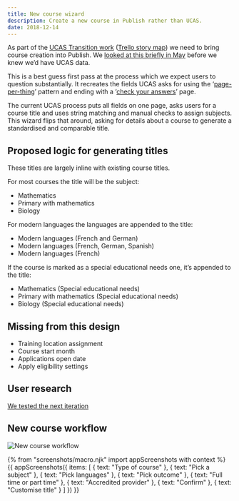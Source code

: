 ```yaml
---
title: New course wizard
description: Create a new course in Publish rather than UCAS.
date: 2018-12-14
---
```

As part of the [UCAS Transition work](https://docs.google.com/document/d/1H8ecdKnrJ2nJbc87Lgx5t-gx2_jnt0NLYLKf1Y_G9zg/edit#) ([Trello story map](https://trello.com/b/O0RjGYkw/ucas-transition-story-map)) we need to bring course creation into Publish. We [looked at this briefly in May](/publish-teacher-training-courses/new-course-wizard) before we knew we’d have UCAS data.

This is a best guess first pass at the process which we expect users to question substantially. It recreates the fields UCAS asks for using the ‘[page-per-thing](https://design-system.service.gov.uk/patterns/question-pages/)’ pattern and ending with a ‘[check your answers](https://design-system.service.gov.uk/patterns/check-answers/)’ page.

The current UCAS process puts all fields on one page, asks users for a course title and uses string matching and manual checks to assign subjects. This wizard flips that around, asking for details about a course to generate a standardised and comparable title.

## Proposed logic for generating titles

These titles are largely inline with existing course titles.

For most courses the title will be the subject:

* Mathematics
* Primary with mathematics
* Biology

For modern languages the languages are appended to the title:

* Modern languages (French and German)
* Modern languages (French, German, Spanish)
* Modern languages (French)

If the course is marked as a special educational needs one, it’s appended to the title:

* Mathematics (Special educational needs)
* Primary with mathematics (Special educational needs)
* Biology (Special educational needs)

## Missing from this design

* Training location assignment
* Course start month
* Applications open date
* Apply eligibility settings

## User research

[We tested the next iteration](/publish-teacher-training-courses/new-course-2#user-research)

## New course workflow

![New course workflow](/images/publish-teacher-training-courses/new-course/workflow.png)

{% from "screenshots/macro.njk" import appScreenshots with context %}
{{ appScreenshots({
  items: [
    { text: "Type of course" },
    { text: "Pick a subject" },
    { text: "Pick languages" },
    { text: "Pick outcome" },
    { text: "Full time or part time" },
    { text: "Accredited provider" },
    { text: "Confirm" },
    { text: "Customise title" }
  ]
}) }}
